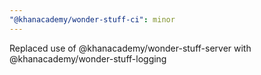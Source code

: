 ```yaml
---
"@khanacademy/wonder-stuff-ci": minor
---
```


Replaced use of @khanacademy/wonder-stuff-server with @khanacademy/wonder-stuff-logging
